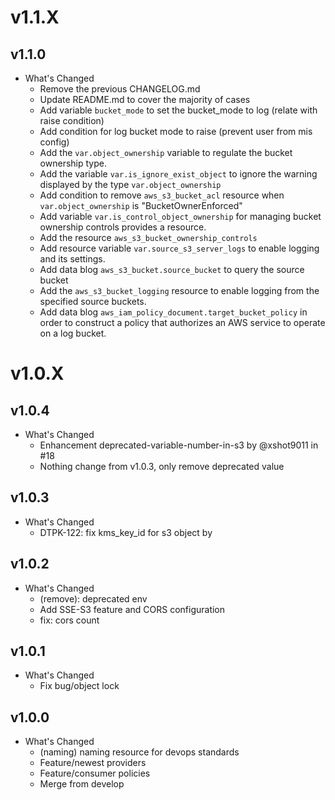 # v1.1.X

## v1.1.0

- What's Changed
    - Remove the previous CHANGELOG.md
    - Update README.md to cover the majority of cases
    - Add variable `bucket_mode` to set the bucket_mode to log (relate with raise condition)
    - Add condition for log bucket mode to raise (prevent user from mis config)
    - Add the `var.object_ownership` variable to regulate the bucket ownership type.
    - Add the variable `var.is_ignore_exist_object` to ignore the warning displayed by the type `var.object_ownership`
    - Add condition to remove `aws_s3_bucket_acl` resource when `var.object_ownership` is "BucketOwnerEnforced"
    - Add variable `var.is_control_object_ownership` for managing bucket ownership controls provides a resource.
    - Add the resource `aws_s3_bucket_ownership_controls`
    - Add resource variable `var.source_s3_server_logs` to enable logging and its settings.
    - Add data blog `aws_s3_bucket.source_bucket` to query the source bucket
    - Add the `aws_s3_bucket_logging` resource to enable logging from the specified source buckets.
    - Add data blog `aws_iam_policy_document.target_bucket_policy` in order to construct a policy that authorizes an AWS service to operate on a log bucket.

# v1.0.X

## v1.0.4

- What's Changed
    - Enhancement deprecated-variable-number-in-s3 by @xshot9011 in #18
    - Nothing change from v1.0.3, only remove deprecated value

## v1.0.3

- What's Changed
    - DTPK-122: fix kms_key_id for s3 object by

## v1.0.2

- What's Changed
    - (remove): deprecated env
    - Add SSE-S3 feature and CORS configuration
    - fix: cors count

## v1.0.1

- What's Changed
    - Fix bug/object lock

## v1.0.0

- What's Changed
    - (naming) naming resource for devops standards
    - Feature/newest providers
    - Feature/consumer policies
    - Merge from develop
